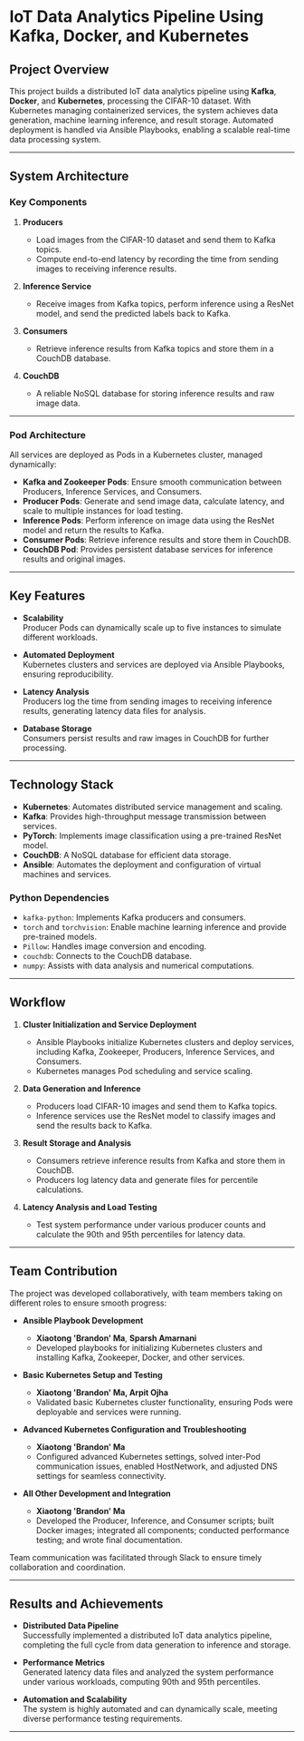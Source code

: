 # IoT Data Analytics Pipeline Using Kafka, Docker, and Kubernetes

## Project Overview

This project builds a distributed IoT data analytics pipeline using **Kafka**, **Docker**, and **Kubernetes**, processing the CIFAR-10 dataset. With Kubernetes managing containerized services, the system achieves data generation, machine learning inference, and result storage. Automated deployment is handled via Ansible Playbooks, enabling a scalable real-time data processing system.

---

## System Architecture

### Key Components

1. **Producers**  
   - Load images from the CIFAR-10 dataset and send them to Kafka topics.  
   - Compute end-to-end latency by recording the time from sending images to receiving inference results.

2. **Inference Service**  
   - Receive images from Kafka topics, perform inference using a ResNet model, and send the predicted labels back to Kafka.

3. **Consumers**  
   - Retrieve inference results from Kafka topics and store them in a CouchDB database.

4. **CouchDB**  
   - A reliable NoSQL database for storing inference results and raw image data.

---

### Pod Architecture

All services are deployed as Pods in a Kubernetes cluster, managed dynamically:

- **Kafka and Zookeeper Pods**: Ensure smooth communication between Producers, Inference Services, and Consumers.  
- **Producer Pods**: Generate and send image data, calculate latency, and scale to multiple instances for load testing.  
- **Inference Pods**: Perform inference on image data using the ResNet model and return the results to Kafka.  
- **Consumer Pods**: Retrieve inference results and store them in CouchDB.  
- **CouchDB Pod**: Provides persistent database services for inference results and original images.

---

## Key Features

- **Scalability**  
  Producer Pods can dynamically scale up to five instances to simulate different workloads.

- **Automated Deployment**  
  Kubernetes clusters and services are deployed via Ansible Playbooks, ensuring reproducibility.

- **Latency Analysis**  
  Producers log the time from sending images to receiving inference results, generating latency data files for analysis.

- **Database Storage**  
  Consumers persist results and raw images in CouchDB for further processing.

---

## Technology Stack

- **Kubernetes**: Automates distributed service management and scaling.
- **Kafka**: Provides high-throughput message transmission between services.
- **PyTorch**: Implements image classification using a pre-trained ResNet model.
- **CouchDB**: A NoSQL database for efficient data storage.
- **Ansible**: Automates the deployment and configuration of virtual machines and services.

### Python Dependencies
- `kafka-python`: Implements Kafka producers and consumers.
- `torch` and `torchvision`: Enable machine learning inference and provide pre-trained models.
- `Pillow`: Handles image conversion and encoding.
- `couchdb`: Connects to the CouchDB database.
- `numpy`: Assists with data analysis and numerical computations.

---

## Workflow

1. **Cluster Initialization and Service Deployment**
   - Ansible Playbooks initialize Kubernetes clusters and deploy services, including Kafka, Zookeeper, Producers, Inference Services, and Consumers.
   - Kubernetes manages Pod scheduling and service scaling.

2. **Data Generation and Inference**
   - Producers load CIFAR-10 images and send them to Kafka topics.
   - Inference services use the ResNet model to classify images and send the results back to Kafka.

3. **Result Storage and Analysis**
   - Consumers retrieve inference results from Kafka and store them in CouchDB.
   - Producers log latency data and generate files for percentile calculations.

4. **Latency Analysis and Load Testing**
   - Test system performance under various producer counts and calculate the 90th and 95th percentiles for latency data.

---

## Team Contribution

The project was developed collaboratively, with team members taking on different roles to ensure smooth progress:

- **Ansible Playbook Development**  
  - **Xiaotong 'Brandon' Ma**, **Sparsh Amarnani**  
  - Developed playbooks for initializing Kubernetes clusters and installing Kafka, Zookeeper, Docker, and other services.

- **Basic Kubernetes Setup and Testing**  
  - **Xiaotong 'Brandon' Ma, Arpit Ojha**  
  - Validated basic Kubernetes cluster functionality, ensuring Pods were deployable and services were running.

- **Advanced Kubernetes Configuration and Troubleshooting**  
  - **Xiaotong 'Brandon' Ma**  
  - Configured advanced Kubernetes settings, solved inter-Pod communication issues, enabled HostNetwork, and adjusted DNS settings for seamless connectivity.

- **All Other Development and Integration**  
  - **Xiaotong 'Brandon' Ma**  
  - Developed the Producer, Inference, and Consumer scripts; built Docker images; integrated all components; conducted performance testing; and wrote final documentation.

Team communication was facilitated through Slack to ensure timely collaboration and coordination.

---

## Results and Achievements

- **Distributed Data Pipeline**  
  Successfully implemented a distributed IoT data analytics pipeline, completing the full cycle from data generation to inference and storage.

- **Performance Metrics**  
  Generated latency data files and analyzed the system performance under various workloads, computing 90th and 95th percentiles.

- **Automation and Scalability**  
  The system is highly automated and can dynamically scale, meeting diverse performance testing requirements.

---
